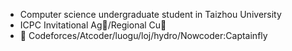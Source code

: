- Computer science undergraduate student in Taizhou University
- ICPC Invitational Ag🥈/Regional Cu🥉
- 👋 Codeforces/Atcoder/luogu/loj/hydro/Nowcoder:Captainfly

<!---
Captainfly19/Captainfly19 is a ✨ special ✨ repository because its `README.md` (this file) appears on your GitHub profile.
You can click the Preview link to take a look at your changes.
--->
